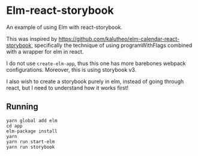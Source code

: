 # Elm-react-storybook
An example of using Elm with react-storybook.

This was inspired by https://github.com/kalutheo/elm-calendar-react-storybook, specifically the technique of using programWithFlags combined with a wrapper for elm in react.

I do not use `create-elm-app`, thus this one has more barebones webpack configurations.
Moreover, this is using storybook v3.

I also wish to create a storybook purely in elm, instead of going through react, but I need to understand how it works first!

## Running
```shell
yarn global add elm
cd app
elm-package install
yarn
yarn run start-elm
yarn run storybook
```
